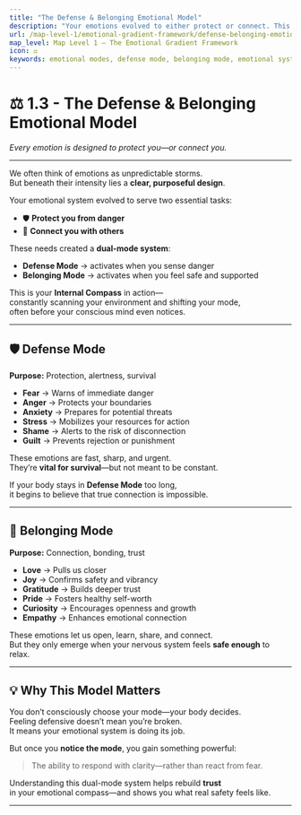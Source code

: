 ```yaml
---
title: "The Defense & Belonging Emotional Model"
description: "Your emotions evolved to either protect or connect. This dual-mode model helps explain the real purpose behind how you feel—and why safety changes everything."
url: /map-level-1/emotional-gradient-framework/defense-belonging-emotional-model
map_level: Map Level 1 – The Emotional Gradient Framework
icon: ⚖️
keywords: emotional modes, defense mode, belonging mode, emotional system, protection, connection, safety, threat, nervous system, emotional regulation
---
```


# ⚖️ 1.3 - The Defense & Belonging Emotional Model  
_Every emotion is designed to protect you—or connect you._


---


We often think of emotions as unpredictable storms.  
But beneath their intensity lies a **clear, purposeful design**.

Your emotional system evolved to serve two essential tasks:

- 🛡️ **Protect you from danger**  
- 🫶 **Connect you with others**

These needs created a **dual-mode system**:

- **Defense Mode** → activates when you sense danger  
- **Belonging Mode** → activates when you feel safe and supported

This is your **Internal Compass** in action—  
constantly scanning your environment and shifting your mode,  
often before your conscious mind even notices.


---

## 🛡️ Defense Mode

**Purpose:** Protection, alertness, survival

- **Fear** → Warns of immediate danger  
- **Anger** → Protects your boundaries  
- **Anxiety** → Prepares for potential threats  
- **Stress** → Mobilizes your resources for action  
- **Shame** → Alerts to the risk of disconnection  
- **Guilt** → Prevents rejection or punishment

These emotions are fast, sharp, and urgent.  
They’re **vital for survival**—but not meant to be constant.

If your body stays in **Defense Mode** too long,  
it begins to believe that true connection is impossible.


---

## 🫶 Belonging Mode

**Purpose:** Connection, bonding, trust

- **Love** → Pulls us closer  
- **Joy** → Confirms safety and vibrancy  
- **Gratitude** → Builds deeper trust  
- **Pride** → Fosters healthy self-worth  
- **Curiosity** → Encourages openness and growth  
- **Empathy** → Enhances emotional connection

These emotions let us open, learn, share, and connect.  
But they only emerge when your nervous system feels **safe enough** to relax.


---


## 💡 Why This Model Matters

You don’t consciously choose your mode—your body decides.  
Feeling defensive doesn’t mean you’re broken.  
It means your emotional system is doing its job.

But once you **notice the mode**, you gain something powerful:  
> The ability to respond with clarity—rather than react from fear.

Understanding this dual-mode system helps rebuild **trust**  
in your emotional compass—and shows you what real safety feels like.

---





<div class="page-divider"></div>